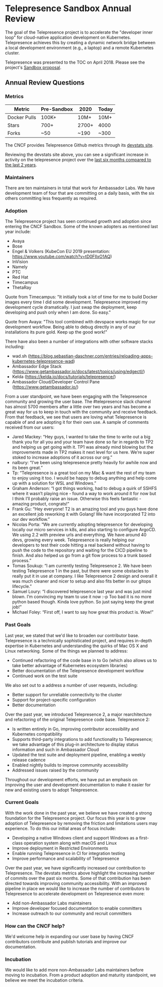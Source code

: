 # Telepresence Sandbox Annual Review

The goal of the Telepresence project is to accelerate the "developer inner loop" for cloud-native application development on Kubernetes. Telepresence achieves this by creating a dynamic network bridge between a local development environment (e.g., a laptop) and a remote Kubernetes cluster.

Telepresence was presented to the TOC on April 2018. Please see the project's [Sandbox proposal](https://github.com/cncf/toc/blob/master/proposals/sandbox/telepresence.adoc).

## Annual Review Questions

### Metrics

| Metric       |  Pre-Sandbox |     2020     |    Today     |
| ------------ | ------------ | ------------ | ------------ |
| Docker Pulls | 100K+        | 10M+         | 10M+         | 
| Stars        | 700+         | 2700+        | 4000         |
| Forks        | ~50          | ~190         | ~300         |

The CNCF provides Telepresence Github metrics through its [devstats site](https://telepresence.devstats.cncf.io/d/8/dashboards?orgId=1&refresh=15m).

Reviewing the devstats site above, you can see a significant increase in activity on the telepresence project over the [last six months compared to the last 2 years](https://telepresence.devstats.cncf.io/d/74/contributions-chart?orgId=1&from=now-2y&to=now).


### Maintainers

There are ten maintainers in total that work for Ambassador Labs. We have development team of four that are committing on a daily basis, with the six others committing less frequently as required.

### Adoption

The Telepresence project has seen continued growth and adoption since entering the CNCF Sandbox. Some of the known adopters as mentioned last year include:

* Avaya
* Bose
* Engel & Volkers (KubeCon EU 2019 presentation: https://www.youtube.com/watch?v=tD0FIlxO1AQ)
* InVision
* Namely
* PTC
* Red Hat
* Timecampus
* ThetaRay

Quote from Timecampus: "It initially took a lot of time for me to build Docker images every time I did some development. Telepresence improved my development cycle dramatically. I just swap the deployment, keep developing and push only when I am done. So easy."

Quote from Avaya: "This tool combined with devspace works magic for our development workflow. Being able to debug directly in any of our installations its pure gold. Keep up the good work!"


There have also been a number of integrations with other software stacks including:

* wad.sh (https://blog.sebastian-daschner.com/entries/reloading-apps-kubernetes-telepresence-wad)
* Ambassador Edge Stack (https://www.getambassador.io/docs/latest/topics/using/edgectl/)
* Kelda (https://kelda.io/docs/tutorials/telepresence/)
* Ambassador Cloud/Developer Control Pane (https://www.getambassador.io/)

From a user standpoint, we have been engaging with the Telepresence community and growing the user base. The #telepresence slack channel has almost 5700 members after a little over two years and has become a great way for us to keep in touch with the community and receive feedback. From that feedback, we see that users are loving what Telepresence is capable of and are adopting it for their own use. A sample of comments received from our users:

* Jared Mackey: “Hey guys, I wanted to take the time to write out a big thank you for all you and your team have done so far in regards to TP2 and helping us get going with it. TP1 was already mind blowing but the improvements made in TP2 makes it next level for us here. We’re super stoked to increase adoptions of it across our org.”
* nalbury: “I’ve been using telepresence pretty heavily for awhile now and its been great.”
* Tp: “Telepresence is a great tool on my Mac & want the rest of my team to enjoy using it too. I would be happy to debug anything and help come up with a solution for WSL and Windows.”
* Graham Anderson: “I got things working, had to debug a quirk of SSHFS where it wasn’t playing nice - found a way to work around it for now but I think I’ll probably raise an issue. Otherwise this feels fantastic - amazing product, congrats!”
* Frank Gu: “Hey everyone! T2 is an amazing tool and you guys have done an excellent job reworking it with Golang! We have incorporated T2 into our dev workflow.”
* Nicolas Porta: “We are currently adopting telepresence for developing locally our micro services in k8s, and also starting to configure ArgoCD. We using 2.2 with preview urls and everything. We have around 40 devs, growing every week. Telepresence is really helping our developers to test their code hitting a real backend without having to push the code to the repository and waiting for the CICD pipeline to finish. And also helped us go from a git flow process to a trunk based process.”
* Tomas Soukup: “I am currently testing Telepresence 2. We have been testing Telepresence 1 in the past, but there were some obstacles to really put it in use at company. I like Telepresence 2 design and overall it was much cleaner and nicer to setup and also fits better in our gitops lifecycle.”
* Samuel Loury: “I discovered telepresence last year and was just mind blown. I’m convincing my team to use it now :-p Too bad it is no more python based though. Kinda love python. So just saying keep the great job!”
* Michael Foley: “First off, I want to say how great this product is. Wow!”


### Past Goals

Last year, we stated that we'd like to broaden our contributor base. Telepresence is a technically sophisticated project, and requires in-depth expertise in Kubernetes and understanding the quirks of Mac OS X and Linux networking. Some of the things we planned to address:

* Continued refactoring of the code base in to Go (which also allows us to take better advantage of Kubernetes ecosystem libraries)
* Better documentation of the Telepresence development workflow
* Continued work on the test suite

We also set out to a address a number of user requests, including:

* Better support for unreliable connectivity to the cluster
* Support for project-specific configuration
* Better documentation

Over the past year, we introduced Telepresence 2, a major rearchitecture and refactoring of the original Telepresence code base. Telepresence 2:

* Is written entirely in Go, improving contributor accessibility and Kubernetes compatibility
* Supports third-party integrations to add functionality to Telepresence; we take advantage of this plug-in architecture to display status information and such in Ambassador Cloud
* Updated the test suite and deployment pipeline, enabling a weekly release cadence
* Enabled nightly builds to improve community accessibility
* Addressed issues raised by the community

Throughout our development efforts, we have put an emphasis on improving the user and development documentation to make it easier for new and existing users to adopt Telepresence.

### Current Goals

With the work done in the past year, we believe we have created a strong foundation for the Telepresence project. Our focus this year is to grow adoption of Telepresence by removing the friction and limitations users may experience. To do this our initial areas of focus include:
* Developing a native Windows client and support Windows as a first-class operation system along with macOS and Linux
* Improve deployment in Restricted Environments
* Enable running Telepresence in CI for integration testing
* Improve performance and scalability of Telepresence

Over the past year, we have significantly increased our contribution to Telepresence. The devstats metrics above highlight the increasing number of commits over the past six months. Some of that contribution has been directed towards improving community accessibility. With an improved pipeline in place we would like to increase the number of contributors to Telepresence to accelerate development on Telepresence even more:
* Add non-Ambassador Labs maintainers
* Improve developer focused documentation to enable committers
* Increase outreach to our community and recruit committers

### How can the CNCF help?

We'd welcome help in expanding our user base by having CNCF contributors contribute and publish tutorials and improve our documentation.

### Incubation

We would like to add more non-Ambassador Labs maintainers before moving to incubation. From a product adoption and maturity standpoint, we believe we meet the incubation criteria.
